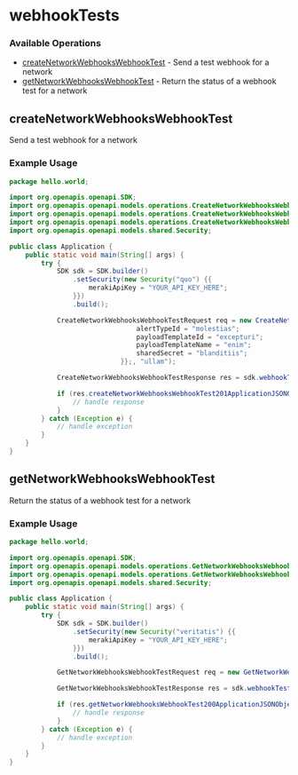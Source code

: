 # webhookTests

### Available Operations

* [createNetworkWebhooksWebhookTest](#createnetworkwebhookswebhooktest) - Send a test webhook for a network
* [getNetworkWebhooksWebhookTest](#getnetworkwebhookswebhooktest) - Return the status of a webhook test for a network

## createNetworkWebhooksWebhookTest

Send a test webhook for a network

### Example Usage

```java
package hello.world;

import org.openapis.openapi.SDK;
import org.openapis.openapi.models.operations.CreateNetworkWebhooksWebhookTestRequest;
import org.openapis.openapi.models.operations.CreateNetworkWebhooksWebhookTestRequestBody;
import org.openapis.openapi.models.operations.CreateNetworkWebhooksWebhookTestResponse;
import org.openapis.openapi.models.shared.Security;

public class Application {
    public static void main(String[] args) {
        try {
            SDK sdk = SDK.builder()
                .setSecurity(new Security("quo") {{
                    merakiApiKey = "YOUR_API_KEY_HERE";
                }})
                .build();

            CreateNetworkWebhooksWebhookTestRequest req = new CreateNetworkWebhooksWebhookTestRequest(                new CreateNetworkWebhooksWebhookTestRequestBody("qui") {{
                                alertTypeId = "molestias";
                                payloadTemplateId = "excepturi";
                                payloadTemplateName = "enim";
                                sharedSecret = "blanditiis";
                            }};, "ullam");            

            CreateNetworkWebhooksWebhookTestResponse res = sdk.webhookTests.createNetworkWebhooksWebhookTest(req);

            if (res.createNetworkWebhooksWebhookTest201ApplicationJSONObject != null) {
                // handle response
            }
        } catch (Exception e) {
            // handle exception
        }
    }
}
```

## getNetworkWebhooksWebhookTest

Return the status of a webhook test for a network

### Example Usage

```java
package hello.world;

import org.openapis.openapi.SDK;
import org.openapis.openapi.models.operations.GetNetworkWebhooksWebhookTestRequest;
import org.openapis.openapi.models.operations.GetNetworkWebhooksWebhookTestResponse;
import org.openapis.openapi.models.shared.Security;

public class Application {
    public static void main(String[] args) {
        try {
            SDK sdk = SDK.builder()
                .setSecurity(new Security("veritatis") {{
                    merakiApiKey = "YOUR_API_KEY_HERE";
                }})
                .build();

            GetNetworkWebhooksWebhookTestRequest req = new GetNetworkWebhooksWebhookTestRequest("fuga", "repudiandae");            

            GetNetworkWebhooksWebhookTestResponse res = sdk.webhookTests.getNetworkWebhooksWebhookTest(req);

            if (res.getNetworkWebhooksWebhookTest200ApplicationJSONObject != null) {
                // handle response
            }
        } catch (Exception e) {
            // handle exception
        }
    }
}
```
